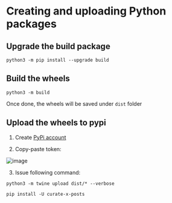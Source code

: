 
# Creating and uploading Python packages
 
## Upgrade the build package
```
python3 -m pip install --upgrade build
```

## Build the wheels
```
python3 -m build
```

Once done, the wheels will be saved under ```dist``` folder

## Upload the wheels to pypi

1. Create [PyPi account](https://pypi.org/manage/account/token/)

2. Copy-paste token:
 
  ![image](https://github.com/user-attachments/assets/89d3afcc-d2f7-4140-85a7-4534cfe1566a)

3. Issue following command:

  ```
  python3 -m twine upload dist/* --verbose
  ```


```
pip install -U curate-x-posts
```
